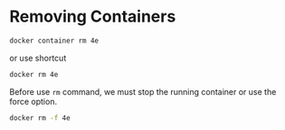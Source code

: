# Removing Containers

```bash
docker container rm 4e
```
or use shortcut
```bash
docker rm 4e
```
Before use `rm` command, we must stop the running container or use the force option.
```bash
docker rm -f 4e
```